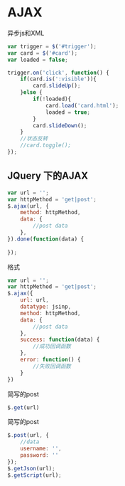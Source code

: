 # AJAX

异步js和XML



```javascript
var trigger = $('#trigger');
var card = $('#card');
var loaded = false;

trigger.on('click', function() {
    if(card.is(':visible')){
        card.slideUp();
    }else {
        if(!loaded){
            card.load('card.html');
            loaded = true;
        }
        card.slideDown();
    }
    //状态反转
    //card.toggle();
});
```

## JQuery 下的AJAX

```javascript
var url = '';
var httpMethod = 'get|post';
$.ajax(url, {
    method: httpMethod,
    data: {
        //post data
    },
}).done(function(data) {
    
});
```

格式

```javascript
var url = '';
var httpMethod = 'get|post';
$.ajax({
    url: url,
    datatype: jsinp,
    method: httpMethod,
    data: {
        //post data
    },
    success: function(data) {
        //成功回调函数
    },
    error: function() {
        //失败回调函数
    }
})
```

简写的post

```javascript
$.get(url)
```

简写的post

```javascript
$.post(url, {
    //data
    username: '',
    password: ''
});
$.getJson(url);
$.getScript(url);
```

